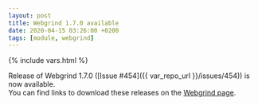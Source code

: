 ```yaml
---
layout: post
title: Webgrind 1.7.0 available
date: 2020-04-15 03:26:00 +0200
tags: [module, webgrind]
---
```

{% include vars.html %}

Release of Webgrind 1.7.0 ([Issue #454]({{ var_repo_url }}/issues/454)) is now available.<br />
You can find links to download these releases on the [Webgrind page](/modules/webgrind/).